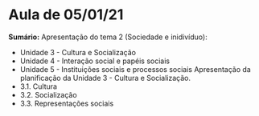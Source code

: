 # Aula de 05/01/21
**Sumário:**
Apresentação do tema 2 (Sociedade e inidivíduo):
- Unidade 3 - Cultura e Socialização
- Unidade 4 - Interação social e papéis sociais
- Unidade 5 - Instituições sociais e processos sociais
Apresentação da planificação da Unidade 3 - Cultura e Socialização.
- 3.1. Cultura
- 3.2. Socialização
- 3.3. Representações sociais
